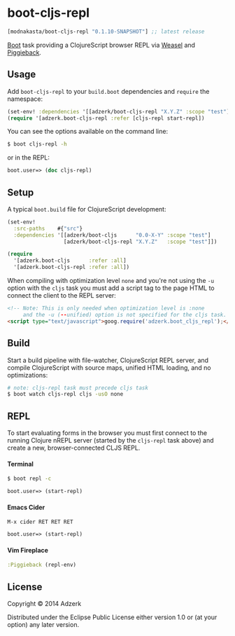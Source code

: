 # boot-cljs-repl

[](dependency)
```clojure
[modnakasta/boot-cljs-repl "0.1.10-SNAPSHOT"] ;; latest release
```
[](/dependency)

[Boot] task providing a ClojureScript browser REPL via [Weasel] and [Piggieback].

## Usage

Add `boot-cljs-repl` to your `build.boot` dependencies and `require` the
namespace:

```clj
(set-env! :dependencies '[[adzerk/boot-cljs-repl "X.Y.Z" :scope "test"]])
(require '[adzerk.boot-cljs-repl :refer [cljs-repl start-repl])
```

You can see the options available on the command line:

```bash
$ boot cljs-repl -h
```

or in the REPL:

```clj
boot.user=> (doc cljs-repl)
```

## Setup

A typical `boot.build` file for ClojureScript development:

```clj
(set-env!
  :src-paths    #{"src"}
  :dependencies '[[adzerk/boot-cljs      "0.0-X-Y" :scope "test"]
                  [adzerk/boot-cljs-repl "X.Y.Z"   :scope "test"]])

(require
  '[adzerk.boot-cljs      :refer :all]
  '[adzerk.boot-cljs-repl :refer :all])
```

When compiling with optimization level `none` and you're not using the `-u`
option with the `cljs` task you must add a script tag to the page HTML to
connect the client to the REPL server:

```html
<!-- Note: This is only needed when optimization level is :none
     and the -u (--unified) option is not specified for the cljs task. -->
<script type="text/javascript">goog.require('adzerk.boot_cljs_repl');</script>
```

## Build

Start a build pipeline with file-watcher, ClojureScript REPL server, and
compile ClojureScript with source maps, unified HTML loading, and no
optimizations:

```bash
# note: cljs-repl task must precede cljs task
$ boot watch cljs-repl cljs -usO none
```

## REPL

To start evaluating forms in the browser you must first connect to the running
Clojure nREPL server (started by the `cljs-repl` task above) and create a new,
browser-connected CLJS REPL.

#### Terminal

```bash
$ boot repl -c
```

```clj
boot.user=> (start-repl)
```

#### Emacs Cider

```
M-x cider RET RET RET
```

```clj
boot.user=> (start-repl)
```

####  Vim Fireplace

```clj
:Piggieback (repl-env)
```

## License

Copyright © 2014 Adzerk

Distributed under the Eclipse Public License either version 1.0 or (at
your option) any later version.

[1]: https://github.com/tailrecursion/boot
[2]: http://clojars.org/adzerk/boot-cljs-repl/latest-version.svg?cache=4
[3]: http://clojars.org/adzerk/boot-cljs-repl
[Boot]: https://github.com/boot-clj/boot
[Cider]: https://github.com/clojure-emacs/cider
[Weasel]: https://github.com/tomjakubowski/weasel
[piggieback]: https://github.com/cemerick/piggieback
